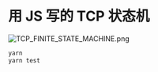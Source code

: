 # 用 JS 写的 TCP 状态机

![TCP_FINITE_STATE_MACHINE.png](https://i.loli.net/2020/06/19/9CBGPF1u2TDpNbc.png)

```bash
yarn
yarn test
```
